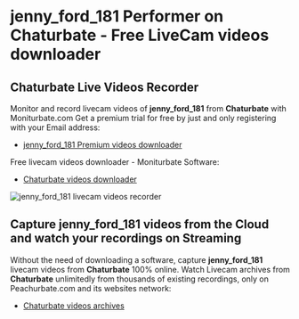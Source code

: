 # jenny_ford_181 Performer on Chaturbate - Free LiveCam videos downloader

## Chaturbate Live Videos Recorder

Monitor and record livecam videos of **jenny_ford_181** from **Chaturbate** with Moniturbate.com
Get a premium trial for free by just and only registering with your Email address:
* [jenny_ford_181 Premium videos downloader](https://moniturbate.com/request-demo-licence-key.html)

Free livecam videos downloader - Moniturbate Software:
* [Chaturbate videos downloader](https://moniturbate.com/moniturbate-download-software.html)

![jenny_ford_181 livecam videos recorder](https://peachurnet.com/templates/moniturbate-software.png)


## Capture jenny_ford_181 videos from the Cloud and watch your recordings on Streaming

Without the need of downloading a software, capture **jenny_ford_181** livecam videos from **Chaturbate** 100% online.
Watch Livecam archives from **Chaturbate** unlimitedly from thousands of existing recordings, only on Peachurbate.com and its websites network:
* [Chaturbate videos archives](https://peachurnet.com/)